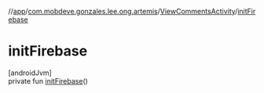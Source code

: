 //[app](../../../index.md)/[com.mobdeve.gonzales.lee.ong.artemis](../index.md)/[ViewCommentsActivity](index.md)/[initFirebase](init-firebase.md)

# initFirebase

[androidJvm]\
private fun [initFirebase](init-firebase.md)()
